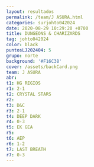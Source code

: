 ```yaml
---
layout: resultados
permalink: /team/J ASURA.html
categories: surjohto042024
date: 2020-08-29 10:29:20 +0700
title: DUNGEONS & CHARIZARDS
tag: johto042024
color: black
puntosLJ202404: 5
grupo: norte
background: '#F16C38'
cover: /assets/backCard.png
team: J ASURA
abr: 
t1: HG REGIOS
r1: 2-1
t2: CRYSTAL STARS
r2:
t3: D&C
r3: 2-1
t4: DEEP DARK
r4: 0-3
t5: EK GEA
r5: 
t6: AEP
r6: 1-2
t7: LAST BREATH
r7: 0-3
---
```



